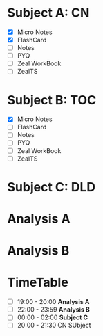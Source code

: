 # Subject A: CN
- [x] Micro Notes
- [x] FlashCard
- [ ] Notes
- [ ] PYQ
- [ ] Zeal WorkBook
- [ ] ZealTS
# Subject B: TOC
- [x] Micro Notes
- [ ] FlashCard
- [ ] Notes
- [ ] PYQ
- [ ] Zeal WorkBook
- [ ] ZealTS

# Subject C: DLD


# Analysis A

# Analysis B


# TimeTable 

- [ ] 19:00 - 20:00 **Analysis A**
- [ ] 22:00 - 23:59 **Analysis B**
- [ ] 00:00 - 02:00 **Subject C**
- [ ] 20:00 - 21:30 CN SUbject 